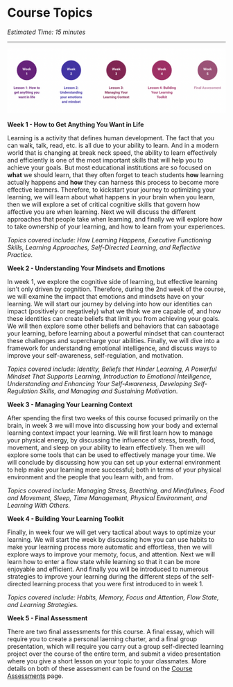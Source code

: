 # Course Topics

*Estimated Time: 15 minutes*

---

![oyl topics](./topics.png)

**Week 1 - How to Get Anything You Want in Life**

Learning is a activity that defines human development. The fact that you can walk, talk, read, etc. is all due to your ability to learn. And in a modern world that is changing at break neck speed, the ability to learn effectively and efficiently is one of the most important skills that will help you to achieve your goals. But most educational institutions are so focused on **what** we should learn, that they often forget to teach students **how** learning actually happens and **how** they can harness this process to become more effective learners. Therefore, to kickstart your journey to optimizing your learning, we will learn about what happens in your brain when you learn, then we will explore a set of critical cognitive skills that govern how affective you are when learning. Next we will discuss the different approaches that people take when learning, and finally we will explore how to take ownership of your learning, and how to learn from your experiences.

*Topics covered include: How Learning Happens, Executive Functioning Skills, Learning Approaches, Self-Directed Learning, and Reflective Practice.*

**Week 2 - Understanding Your Mindsets and Emotions**

In week 1, we explore the cognitive side of learning, but effective learning isn't only driven by cognition. Therefore, during the 2nd week of the course, we will examine the impact that emotions and mindsets have on your learning. We will start our journey by delving into how our identities can impact (positively or negatively) what we think we are capable of, and how these identities can create beliefs that limit you from achieving your goals. We will then explore some other beliefs and behaviors that can sabaotage your learning, before learning about a powerful mindset that can counteract these challenges and supercharge your abilities. Finally, we will dive into a framework for understanding emotional intelligence, and discuss ways to improve your self-awareness, self-regulation, and motivation.

*Topics covered include: Identity, Beliefs that Hinder Learning, A Powerful Mindset That Supports Learning, Introduction to Emotional Intelligence, Understanding and Enhancing Your Self-Awareness, Developing Self-Regulation Skills, and Managing and Sustaining Motivation.*

**Week 3 - Managing Your Learning Context**

After spending the first two weeks of this course focused primarily on the brain, in week 3 we will move into discussing how your body and external learning context impact your learning. We will first learn how to manage your physical energy, by discussing the influence of stress, breath, food, movement, and sleep on your ability to learn effectively. Then we will explore some tools that can be used to effectively manage your time. We will conclude by discussing how you can set up your external environment to help make your learning more successful; both in terms of your physical environment and the people that you learn with, and from.

*Topics covered include: Managing Stress, Breathing, and Mindfullnes, Food and Movement, Sleep, Time Management, Physical Environment, and Learning With Others.*

**Week 4 - Building Your Learning Toolkit**

Finally, in week four we will get very tactical about ways to optimize your learning. We will start the week by discussing how you can use habits to make your learning process more automatic and effortless, then we will explore ways to improve your memoty, focus, and attention. Next we will learn how to enter a flow state while learning so that it can be more enjoyable and efficient. And finally you will be introduced to numerous strategies to improve your learning during the different steps of the self-directed learning process that you were first introduced to in week 1. 

*Topics covered include: Habits, Memory, Focus and Attention, Flow State, and Learning Strategies.*

**Week 5 - Final Assessment**

There are two final assessments for this course. A final essay, which will require you to create a personal laerning charter, and a final group presentation, which will require you carry out a group self-directed learning project over the course of the entire term, and submit a video presentation where you give a short lesson on your topic to your classmates. More details on both of these assessment can be found on the [Course Assessments](/optimizing-your-learning/welcome/course-assessments.md) page.

